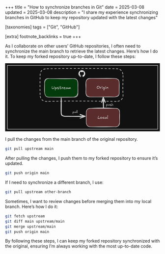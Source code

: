 +++
title = "How to synchronize branches in Git"
date = 2025-03-08
updated = 2025-03-08
description = "I share my experience synchronizing branches in GitHub to keep my repository updated with the latest changes"

[taxonomies]
tags = ["Git", "GitHub"]

[extra]
footnote_backlinks = true
+++

As I collaborate on other users’ GitHub repositories, I often need to synchronize the main branch to retrieve the latest changes. Here’s how I do it. To keep my forked repository up-to-date, I follow these steps:

![synchronize_branches](./synchronize_branches.png)

I pull the changes from the main branch of the original repository.

```bash
git pull upstream main
```

After pulling the changes, I push them to my forked repository to ensure it’s updated.

```bash
git push origin main
```

If I need to synchronize a different branch, I use:

```bash
git pull upstream other-branch
```

Sometimes, I want to review changes before merging them into my local branch. Here’s how I do it:

```bash
git fetch upstream
git diff main upstream/main
git merge upstream/main
git push origin main
```

By following these steps, I can keep my forked repository synchronized with the original, ensuring I’m always working with the most up-to-date code.
